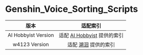 # Genshin_Voice_Sorting_Scripts

|        版本         |                           适配索引                           |
| :-----------------: | :----------------------------------------------------------: |
| AI Hobbyist Version | 适配 [AI Hobbyist](https://github.com/AI-Hobbyist/Genshin_Datasets) 提供的索引 |
|    w4123 Version    | 适配 [溯洄](https://github.com/w4123/GenshinVoice) 提供的索引 |

